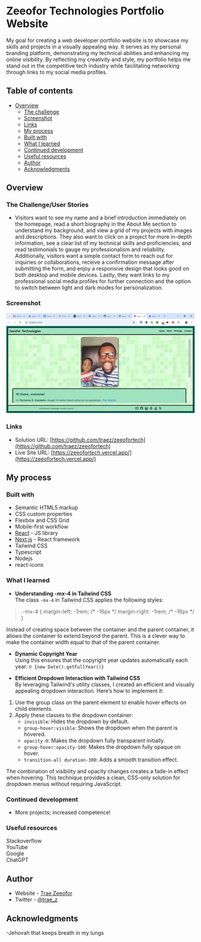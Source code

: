 # Zeeofor Technologies Portfolio Website

My goal for creating a web developer portfolio website is to showcase my skills and projects in a visually appealing way. It serves as my personal branding platform, demonstrating my technical abilities and enhancing my online visibility. By reflecting my creativity and style, my portfolio helps me stand out in the competitive tech industry while facilitating networking through links to my social media profiles.

## Table of contents

- [Overview](#overview)
  - [The challenge](#the-challenge)
  - [Screenshot](#screenshot)
  - [Links](#links)
  - [My process](#my-process)
  - [Built with](#built-with)
  - [What I learned](#what-i-learned)
  - [Continued development](#continued-development)
  - [Useful resources](#useful-resources)
  - [Author](#author)
  - [Acknowledgments](#acknowledgments)

## Overview

### The Challenge/User Stories

- Visitors want to see my name and a brief introduction immediately on the homepage, read a short biography in the About Me section to understand my background, and view a grid of my projects with images and descriptions. They also want to click on a project for more in-depth information, see a clear list of my technical skills and proficiencies, and read testimonials to gauge my professionalism and reliability. Additionally, visitors want a simple contact form to reach out for inquiries or collaborations, receive a confirmation message after submitting the form, and enjoy a responsive design that looks good on both desktop and mobile devices. Lastly, they want links to my professional social media profiles for further connection and the option to switch between light and dark modes for personalization.   

### Screenshot

![](/public/screenshot-desktop.png)

### Links

- Solution URL: [https://github.com/traez/zeeofortech](https://github.com/traez/zeeofortech)
- Live Site URL: [https://zeeofortech.vercel.app/](https://zeeofortech.vercel.app/)

## My process

### Built with

- Semantic HTML5 markup
- CSS custom properties
- Flexbox and CSS Grid
- Mobile-first workflow
- [React](https://reactjs.org/) - JS library
- [Next.js](https://nextjs.org/) - React framework
- Tailwind CSS
- Typescript
- Nodejs      
- react-icons        

### What I learned
   
- **Understanding -mx-4 in Tailwind CSS**  
The class `-mx-4` in Tailwind CSS applies the following styles:  
<blockquote>.-mx-4 {
    margin-left: -1rem; /* -16px */
    margin-right: -1rem; /* -16px */
}</blockquote>  
Instead of creating space between the container and the parent container, it allows the container to extend beyond the parent. This is a clever way to make the container width equal to that of the parent container.  

- **Dynamic Copyright Year**  
Using this ensures that the copyright year updates automatically each year: `© {new Date().getFullYear()}`  

- **Efficient Dropdown Interaction with Tailwind CSS**  
By leveraging Tailwind's utility classes, I created an efficient and visually appealing dropdown interaction. Here’s how to implement it:
1) Use the group class on the parent element to enable hover effects on child elements.  
2) Apply these classes to the dropdown container:  
    * `invisible`: Hides the dropdown by default.  
    * `group-hover:visible`: Shows the dropdown when the parent is hovered.  
    * `opacity-0`: Makes the dropdown fully transparent initially.  
    * `group-hover:opacity-100`: Makes the dropdown fully opaque on hover.  
    * `transition-all duration-300`: Adds a smooth transition effect. 
    
The combination of visibility and opacity changes creates a fade-in effect when hovering. This technique provides a clean, CSS-only solution for dropdown menus without requiring JavaScript.   

### Continued development

- More projects; increased competence!

### Useful resources

Stackoverflow  
YouTube  
Google  
ChatGPT

## Author

- Website - [Trae Zeeofor](https://github.com/traez)
- Twitter - [@trae_z](https://twitter.com/trae_z)

## Acknowledgments

-Jehovah that keeps breath in my lungs

